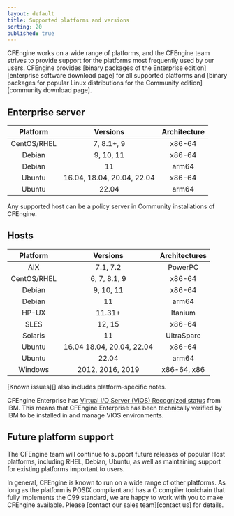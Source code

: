 ```yaml
---
layout: default
title: Supported platforms and versions
sorting: 20
published: true
---
```


CFEngine works on a wide range of platforms, and the CFEngine team strives to
provide support for the platforms most frequently used by our users. CFEngine
provides [binary packages of the Enterprise edition][enterprise software download page]
for all supported platforms and [binary packages for popular Linux distributions for the Community edition][community download page].

## Enterprise server ##

| Platform    | Versions                   | Architecture |
|:-----------:|:--------------------------:|:------------:|
| CentOS/RHEL | 7, 8.1+, 9                 | x86-64       |
| Debian      | 9, 10, 11                  | x86-64       |
| Debian      | 11                         | arm64        |
| Ubuntu      | 16.04, 18.04, 20.04, 22.04 | x86-64       |
| Ubuntu      | 22.04                      | arm64        |

Any supported host can be a policy server in Community installations of CFEngine.

## Hosts ##

| Platform    | Versions                  | Architectures |
|:-----------:|:-------------------------:|:-------------:|
| AIX         | 7.1, 7.2                  | PowerPC       |
| CentOS/RHEL | 6, 7, 8.1, 9              | x86-64        |
| Debian      | 9, 10, 11                 | x86-64        |
| Debian      | 11                        | arm64         |
| HP-UX       | 11.31+                    | Itanium       |
| SLES        | 12, 15                    | x86-64        |
| Solaris     | 11                        | UltraSparc    |
| Ubuntu      | 16.04 18.04, 20.04, 22.04 | x86-64        |
| Ubuntu      | 22.04                     | arm64         |
| Windows     | 2012, 2016, 2019          | x86-64, x86   |


[Known issues][] also includes platform-specific notes.


CFEngine Enterprise has [Virtual I/O Server (VIOS) Recognized status](http://www.ibm.com/partnerworld/gsd/solutiondetails.do?solution=48493) from IBM.
This means that CFEngine Enterprise has been technically verified by IBM
to be installed in and manage VIOS environments.

## Future platform support

The CFEngine team will continue to support future releases of popular Host
platforms, including RHEL, Debian, Ubuntu, as well as maintaining support for
existing platforms important to users.

In general, CFEngine is known to run on a wide range of other platforms. As long
as the platform is POSIX compliant and has a C compiler toolchain that fully
implements the C99 standard, we are happy to work with you to make CFEngine
available. Please [contact our sales team][contact us] for details.
